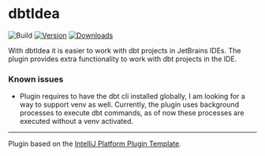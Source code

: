# dbtIdea

![Build](https://github.com/ramonvermeulen/dbt-idea/workflows/Build/badge.svg)
[![Version](https://img.shields.io/jetbrains/plugin/v/PLUGIN_ID.svg)](https://plugins.jetbrains.com/plugin/PLUGIN_ID)
[![Downloads](https://img.shields.io/jetbrains/plugin/d/PLUGIN_ID.svg)](https://plugins.jetbrains.com/plugin/PLUGIN_ID)

<!-- Plugin description -->
With dbtIdea it is easier to work with dbt projects in JetBrains IDEs. 
The plugin provides extra functionality to work with dbt projects in the IDE.
<!-- Plugin description end -->

### Known issues
* Plugin requires to have the dbt cli installed globally, I am looking for a way to support venv as well. 
Currently, the plugin uses background processes to execute dbt commands, as of now these processes are executed without a venv activated.

---
Plugin based on the [IntelliJ Platform Plugin Template][template].

[template]: https://github.com/JetBrains/intellij-platform-plugin-template
[docs:plugin-description]: https://plugins.jetbrains.com/docs/intellij/plugin-user-experience.html#plugin-description-and-presentation
